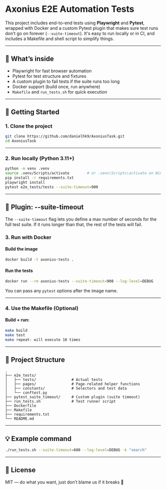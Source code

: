 # Axonius E2E Automation Tests

This project includes end-to-end tests using **Playwright** and **Pytest**, wrapped with Docker and a custom Pytest plugin that makes sure test runs don’t go on forever (`--suite-timeout`). It's easy to run locally or in CI, and includes a Makefile and shell script to simplify things.

---

## 🔧 What’s inside

- Playwright for fast browser automation
- Pytest for test structure and fixtures
- A custom plugin to fail tests if the suite runs too long
- Docker support (build once, run anywhere)
- `Makefile` and `run_tests.sh` for quick execution

---

## 🚀 Getting Started

### 1. Clone the project

```bash
git clone https://github.com/danielhk9/AxoniusTask.git
cd AxoniusTask
```

---

### 2. Run locally (Python 3.11+)

```bash
python -m venv .venv
source .venv/Scripts/activate        # or .venv\Scripts\activate on Windows
pip install -r requirements.txt
playwright install
pytest e2e_tests/tests --suite-timeout=900
```

---
## 🧩 Plugin: --suite-timeout

The `--suite-timeout` flag lets you define a max number of seconds for the full test suite. If it runs longer than that, the rest of the tests will fail.

### 3. Run with Docker

#### Build the image

```bash
docker build -t axonius-tests .
```

#### Run the tests

```bash
docker run --rm axonius-tests --suite-timeout=900 --log-level=DEBUG
```

You can pass any `pytest` options after the image name.

---

### 4. Use the Makefile (Optional)

#### Build + run:

```bash
make build
make test
make repeat- will execute 10 times 
```

---

## 📁 Project Structure

```
.
├── e2e_tests/
│   ├── tests/                # Actual tests
│   ├── pages/                # Page-related helper functions
│   ├── constants/            # Selectors and test data
│   └── conftest.py
├── pytest_suite_timeout/     # Custom plugin (suite timeout)
├── run_tests.sh              # Test runner script
├── Dockerfile
├── Makefile
├── requirements.txt
└── README.md
```

---

## 💡 Example command

```bash
./run_tests.sh --suite-timeout=600 --log-level=DEBUG -k "search"
```

---

## 📄 License

MIT — do what you want, just don’t blame us if it breaks 🙂
